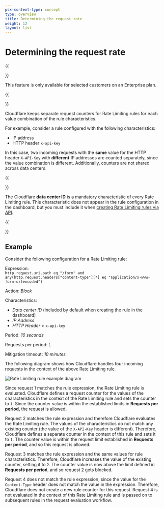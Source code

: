 ```yaml
---
pcx-content-type: concept
type: overview
title: Determining the request rate
weight: 12
layout: list
---
```


# Determining the request rate

{{<Aside type="warning">}}

This feature is only available for selected customers on an Enterprise plan.

{{</Aside>}}

Cloudflare keeps separate request counters for Rate Limiting rules for each value combination of the rule characteristics.

For example, consider a rule configured with the following characteristics:

*   IP address
*   HTTP header `x-api-key`

In this case, two incoming requests with the **same** value for the HTTP header `X-API-Key` with **different** IP addresses are counted separately, since the value combination is different. Additionally, counters are not shared across data centers.

{{<Aside type="warning' header='Important">}}

The Cloudflare **data center ID** is a mandatory characteristic of every Rate Limiting rule. This characteristic does not appear in the rule configuration in the dashboard, but you must include it when [creating Rate Limiting rules via API](/waf/custom-rules/rate-limiting/create-api/).

{{</Aside>}}

## Example

Consider the following configuration for a Rate Limiting rule:

<Example>

Expression:<br/>
`http.request.uri.path eq "/form" and any(http.request.headers["content-type"][*] eq "application/x-www-form-urlencoded")`

Action: *Block*

Characteristics:

*   *Data center ID* (included by default when creating the rule in the dashboard)
*   *IP Address*
*   *HTTP Header* > `x-api-key`

Period: *10 seconds*

Requests per period: `1`

Mitigation timeout: *10 minutes*

</Example>

The following diagram shows how Cloudflare handles four incoming requests in the context of the above Rate Limiting rule.

![Rate Limiting rule example diagram](/waf/static/custom-rules/rate-limiting-example.png)

Since request 1 matches the rule expression, the Rate Limiting rule is evaluated. Cloudflare defines a request counter for the values of the characteristics in the context of the Rate Limiting rule and sets the counter to `1`. Since the counter value is within the established limits in **Requests per period**, the request is allowed.

Request 2 matches the rule expression and therefore Cloudflare evaluates the Rate Limiting rule. The values of the characteristics do not match any existing counter (the value of the `X-API-Key` header is different). Therefore, Cloudflare defines a separate counter in the context of this rule and sets it to `1`. The counter value is within the request limit established in **Requests per period**, and so this request is allowed.

Request 3 matches the rule expression and the same values for rule characteristics. Therefore, Cloudflare increases the value of the existing counter, setting it to `2`. The counter value is now above the limit defined in **Requests per period**, and so request 2 gets blocked.

Request 4 does not match the rule expression, since the value for the `Content-Type` header does not match the value in the expression. Therefore, Cloudflare does not create a new rule counter for this request. Request 4 is not evaluated in the context of this Rate Limiting rule and is passed on to subsequent rules in the request evaluation workflow.
